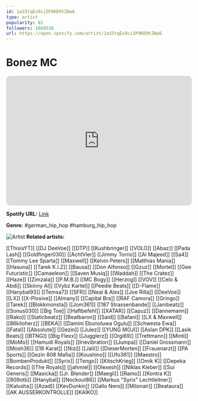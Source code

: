 ```yaml
---
id: 1aS5tqEs9ci5P9KD9tZWa6
type: artist
popularity: 82
followers: 1668538
url: https://open.spotify.com/artist/1aS5tqEs9ci5P9KD9tZWa6
---
```

# Bonez MC

<iframe style="border-radius:12px" src="https://open.spotify.com/embed/artist/1aS5tqEs9ci5P9KD9tZWa6" width="100%" height="352" frameBorder="0" allowfullscreen="" allow="autoplay; clipboard-write; encrypted-media; fullscreen; picture-in-picture" loading="lazy"></iframe>

**Spotify URL:** [Link](https://open.spotify.com/artist/1aS5tqEs9ci5P9KD9tZWa6)

**Genre:**  #german_hip_hop #hamburg_hip_hop

![Artist](https://i.scdn.co/image/ab6761610000e5ebb3224f56ca5dc94438dae7ab)
**Related artists:**

[[ThisisYT]]
[[DJ DeeVoe]]
[[DTP]]
[[Kushbringer]]
[[VOLO]]
[[Abaz]]
[[Pada Lash]]
[[Goldfinger030]]
[[AchtVier]]
[[Jimmy Torrio]]
[[Al Majeed]]
[[Sa4]]
[[Tommy Lee Sparta]]
[[Maxwell]]
[[Kelvin Peters]]
[[Matthias Mania]]
[[Hasuna]]
[[Tarek K.I.Z]]
[[Bausa]]
[[Don Alfonso]]
[[Gzuz]]
[[Mortel]]
[[Gee Futuristic]]
[[Camaeleon]]
[[Saven Musiq]]
[[Waddah]]
[[The Cratez]]
[[Haze]]
[[Zimzala]]
[[P.M.B.]]
[[MC Bogy]]
[[Herzog]]
[[VOV]]
[[Celo & Abdi]]
[[Skinny Al]]
[[Vybz Kartel]]
[[Peedie Beats]]
[[D-Flame]]
[[Hanybal93]]
[[Temsa7]]
[[SFR]]
[[Neal & Alex]]
[[Joe Rilla]]
[[DeeVoe]]
[[LX]]
[[X-Plosive]]
[[Almany]]
[[Capital Bra]]
[[RAF Camora]]
[[Gringo]]
[[Tarek]]
[[Blokkmonsta]]
[[Jom361]]
[[187 Strassenbande]]
[[Jambeatz]]
[[Sonus030]]
[[Big Toe]]
[[Haftbefehl]]
[[XATAR]]
[[Capuz]]
[[Dannemann]]
[[Rako]]
[[Staticbeatz]]
[[Beatbaron]]
[[Said]]
[[Bafani]]
[[LX & Maxwell]]
[[86kiloherz]]
[[BEKA]]
[[Damini Ebunoluwa Ogulu]]
[[Schwesta Ewa]]
[[Fatal]]
[[Absolute]]
[[Gezin]]
[[Julez]]
[[YUNG MOJI]]
[[Aslan DPK]]
[[Lasik Beats]]
[[BTNG]]
[[Big Flexx]]
[[Jugglerz]]
[[Orgi69]]
[[Trettmann]]
[[Minti]]
[[MoMo]]
[[Hamudi Royals]]
[[Irievibration]]
[[Jumpa]]
[[Daniel Grossmann]]
[[Mosh36]]
[[18 Karat]]
[[Nizi]]
[[Jalil]]
[[DieserMorten]]
[[Frauenarzt]]
[[PA Sports]]
[[Gezin 808 Mafia]]
[[Koushino]]
[[Ufo361]]
[[Maestro]]
[[BombenProdukt]]
[[Syrix]]
[[Tengo]]
[[KitschKrieg]]
[[Omik K]]
[[Depeka Records]]
[[The Royals]]
[[jahmiel]]
[[Olexesh]]
[[Niklas Kleber]]
[[Sui Generis]]
[[Masicka]]
[[Jr. Blender]]
[[Maegli]]
[[Ramo]]
[[Kontra K]]
[[909otb]]
[[Hanybal]]
[[Nockout86]]
[[Markus "Syrix" Lechtleitner]]
[[Kalusha]]
[[Azad]]
[[KevDunkin]]
[[Gallo Nero]]
[[Milonair]]
[[Beataura]]
[[AK AUSSERKONTROLLE]]
[[KAÏKO]]
